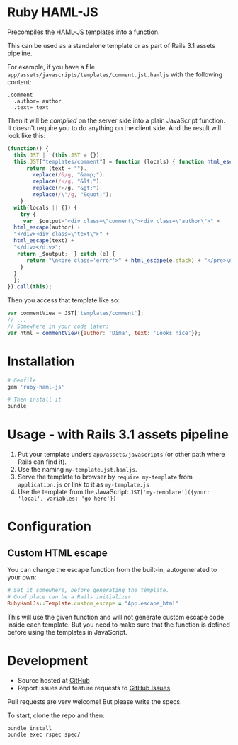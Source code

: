# Ruby HAML-JS

Precompiles the HAML-JS templates into a function.

This can be used as a standalone template or as part of Rails 3.1 assets pipeline.

For example, if you have a file `app/assets/javascripts/templates/comment.jst.hamljs` with the following content:

```haml
.comment
  .author= author
  .text= text
```

Then it will be *compiled* on the server side into a plain JavaScript function.
It doesn't require you to do anything on the client side.
And the result will look like this:

```javascript
(function() {
  this.JST || (this.JST = {});
  this.JST["templates/comment"] = function (locals) { function html_escape(text) {
      return (text + "").
        replace(/&/g, "&amp;").
        replace(/</g, "&lt;").
        replace(/>/g, "&gt;").
        replace(/\"/g, "&quot;");
    }
  with(locals || {}) {
    try {
     var _$output="<div class=\"comment\"><div class=\"author\">" + 
  html_escape(author) + 
  "</div><div class=\"text\">" + 
  html_escape(text) + 
  "</div></div>";
   return _$output;  } catch (e) {
      return "\n<pre class='error'>" + html_escape(e.stack) + "</pre>\n";
    }
  }
  };
}).call(this);
```

Then you access that template like so:

```javascript
var commentView = JST['templates/comment'];
// ...
// Somewhere in your code later:
var html = commentView({author: 'Dima', text: 'Looks nice'});
```

# Installation

```ruby
# Gemfile
gem 'ruby-haml-js'
```

```bash
# Then install it
bundle
```

# Usage - with Rails 3.1 assets pipeline

1. Put your template unders `app/assets/javascripts` (or other path where Rails can find it).
2. Use the naming `my-template.jst.hamljs`.
3. Serve the template to browser by `require my-template` from `application.js` or link to it as `my-template.js`
4. Use the template from the JavaScript: `JST['my-template']({your: 'local', variables: 'go here'})`


# Configuration

## Custom HTML escape

You can change the escape function from the built-in, autogenerated to your own:

```ruby
# Set it somewhere, before generating the template.
# Good place can be a Rails initializer.
RubyHamlJs::Template.custom_escape = "App.escape_html"
```

This will use the given function and will not generate custom escape code inside each template.
But you need to make sure that the function is defined before using the templates in JavaScript.

# Development

- Source hosted at [GitHub](https://github.com/dnagir/ruby-haml-js)
- Report issues and feature requests to [GitHub Issues](https://github.com/dnagir/ruby-haml-js/issues)

Pull requests are very welcome! But please write the specs.

To start, clone the repo and then:

```shell
bundle install
bundle exec rspec spec/
```
